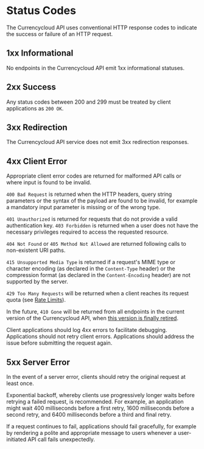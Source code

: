 # Status Codes
The Currencycloud API uses conventional HTTP response codes to indicate the success or failure of an HTTP request.


## 1xx Informational
No endpoints in the Currencycloud API emit 1xx informational statuses.


## 2xx Success
Any status codes between 200 and 299 must be treated by client applications as ``200 OK``.


## 3xx Redirection
The Currencycloud API service does not emit 3xx redirection responses.


## 4xx Client Error
Appropriate client error codes are returned for malformed API calls or where input is found to be invalid.

``400 Bad Request`` is returned when the HTTP headers, query string parameters or the syntax of the payload are found to be invalid, for example a mandatory input parameter is missing or of the wrong type.

``401 Unauthorized`` is returned for requests that do not provide a valid authentication key. ``403 Forbidden`` is returned when a user does not have the necessary privileges required to access the requested resource.

``404 Not Found`` or ``405 Method Not Allowed`` are returned following calls to non-existent URI paths.

``415 Unsupported Media Type`` is returned if a request's MIME type or character encoding (as declared in the ``Content-Type`` header) or the compression format (as declared in the ``Content-Encoding`` header) are not supported by the server.

``429 Too Many Requests`` will be returned when a client reaches its request quota (see [Rate Limits](rate-limits.md)).

In the future, ``410 Gone`` will be returned from all endpoints in the current version of the Currencycloud API, when [this version is finally retired](versioning.md).

Client applications should log 4xx errors to facilitate debugging. Applications should not retry client errors. Applications should address the issue before submitting the request again.


## 5xx Server Error
In the event of a server error, clients should retry the original request at least once.

Exponential backoff, whereby clients use progressively longer waits before retrying a failed request, is recommended. For example, an application might wait 400 milliseconds before a first retry, 1600 milliseconds before a second retry, and 6400 milliseconds before a third and final retry.

If a request continues to fail, applications should fail gracefully, for example by rendering a polite and appropriate message to users whenever a user-initiated API call fails unexpectedly.
